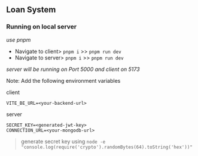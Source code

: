 ﻿## Loan System

### Running on local server

*use pnpm*
- Navigate to client> `pnpm i` >> `pnpm run dev`
- Navigate to server> `pnpm i` >> `pnpm run dev`

*server will be running on Port 5000 and client on 5173*

Note: Add the following environment variables

client
```
VITE_BE_URL=<your-backend-url>
```
server
```
SECRET_KEY=<generated-jwt-key>
CONNECTION_URL=<your-mongodb-url>
```
> generate secret key using `node -e "console.log(require('crypto').randomBytes(64).toString('hex'))"`

